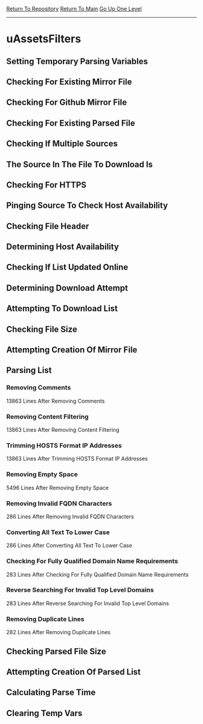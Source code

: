 [Return To Repository](https://github.com/deathbybandaid/piholeparser/)
[Return To Main](https://github.com/deathbybandaid/piholeparser/blob/master/RecentRunLogs/Mainlog.md)
[Go Up One Level](https://github.com/deathbybandaid/piholeparser/blob/master/RecentRunLogs/TopLevelScripts/30-Processing-External-Blacklists.md)
____________________________________
# uAssetsFilters
## Setting Temporary Parsing Variables
## Checking For Existing Mirror File
## Checking For Github Mirror File
## Checking For Existing Parsed File
## Checking If Multiple Sources
## The Source In The File To Download Is
## Checking For HTTPS
## Pinging Source To Check Host Availability
## Checking File Header
## Determining Host Availability
## Checking If List Updated Online
## Determining Download Attempt
## Attempting To Download List
## Checking File Size
## Attempting Creation Of Mirror File
## Parsing List
### Removing Comments
13863 Lines After Removing Comments
### Removing Content Filtering
13863 Lines After Removing Content Filtering
### Trimming HOSTS Format IP Addresses
13863 Lines After Trimming HOSTS Format IP Addresses
### Removing Empty Space
5496 Lines After Removing Empty Space
### Removing Invalid FQDN Characters
286 Lines After Removing Invalid FQDN Characters
### Converting All Text To Lower Case
286 Lines After Converting All Text To Lower Case
### Checking For Fully Qualified Domain Name Requirements
283 Lines After Checking For Fully Qualified Domain Name Requirements
### Reverse Searching For Invalid Top Level Domains
283 Lines After Reverse Searching For Invalid Top Level Domains
### Removing Duplicate Lines
282 Lines After Removing Duplicate Lines
## Checking Parsed File Size
## Attempting Creation Of Parsed List
## Calculating Parse Time
## Clearing Temp Vars
